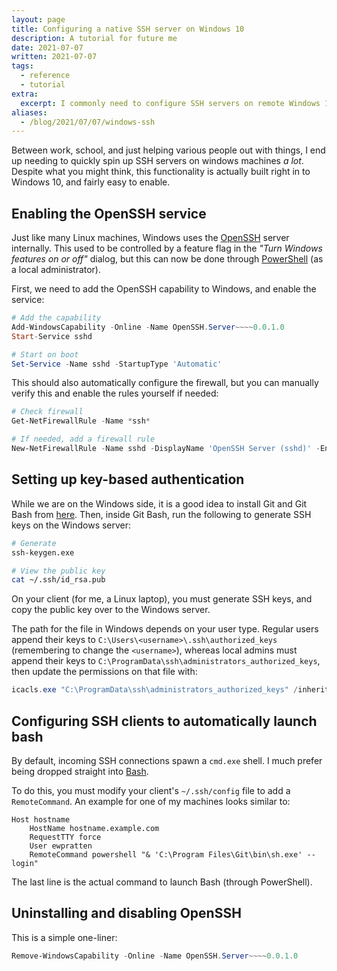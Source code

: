 ```yaml
---
layout: page
title: Configuring a native SSH server on Windows 10
description: A tutorial for future me
date: 2021-07-07
written: 2021-07-07
tags:
  - reference
  - tutorial
extra:
  excerpt: I commonly need to configure SSH servers on remote Windows 10 boxes. This post covers the whole process.
aliases:
  - /blog/2021/07/07/windows-ssh
---
```


Between work, school, and just helping various people out with things, I end up needing to quickly spin up SSH servers on windows machines *a lot*. Despite what you might think, this functionality is actually built right in to Windows 10, and fairly easy to enable.

## Enabling the OpenSSH service

Just like many Linux machines, Windows uses the [OpenSSH](https://www.openssh.com/) server internally. This used to be controlled by a feature flag in the *"Turn Windows features on or off"* dialog, but this can now be done through [PowerShell](https://en.wikipedia.org/wiki/PowerShell) (as a local administrator).

First, we need to add the OpenSSH capability to Windows, and enable the service:

```powershell
# Add the capability
Add-WindowsCapability -Online -Name OpenSSH.Server~~~~0.0.1.0
Start-Service sshd

# Start on boot
Set-Service -Name sshd -StartupType 'Automatic'
```

This should also automatically configure the firewall, but you can manually verify this and enable the rules yourself if needed:

```powershell
# Check firewall
Get-NetFirewallRule -Name *ssh*

# If needed, add a firewall rule
New-NetFirewallRule -Name sshd -DisplayName 'OpenSSH Server (sshd)' -Enabled True -Direction Inbound -Protocol TCP -Action Allow -LocalPort 22
```

## Setting up key-based authentication

While we are on the Windows side, it is a good idea to install Git and Git Bash from [here](https://git-scm.com/downloads). Then, inside Git Bash, run the following to generate SSH keys on the Windows server:

```sh
# Generate
ssh-keygen.exe

# View the public key
cat ~/.ssh/id_rsa.pub
```

On your client (for me, a Linux laptop), you must generate SSH keys, and copy the public key over to the Windows server.

The path for the file in Windows depends on your user type. Regular users append their keys to `C:\Users\<username>\.ssh\authorized_keys` (remembering to change the `<username>`), whereas local admins must append their keys to `C:\ProgramData\ssh\administrators_authorized_keys`, then update the permissions on that file with:

```powershell
icacls.exe "C:\ProgramData\ssh\administrators_authorized_keys" /inheritance:r /grant "Administrators:F" /grant "SYSTEM:F"
```

## Configuring SSH clients to automatically launch bash

By default, incoming SSH connections spawn a `cmd.exe` shell. I much prefer being dropped straight into [Bash](https://en.wikipedia.org/wiki/Bash_(Unix_shell)).

To do this, you must modify your client's `~/.ssh/config` file to add a `RemoteCommand`. An example for one of my machines looks similar to:

```
Host hostname
	HostName hostname.example.com
	RequestTTY force
	User ewpratten
	RemoteCommand powershell "& 'C:\Program Files\Git\bin\sh.exe' --login"
```

The last line is the actual command to launch Bash (through PowerShell).

## Uninstalling and disabling OpenSSH

This is a simple one-liner:

```powershell
Remove-WindowsCapability -Online -Name OpenSSH.Server~~~~0.0.1.0
```
